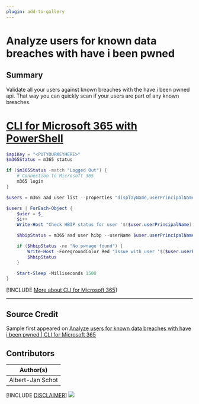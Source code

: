```yaml
---
plugin: add-to-gallery
---
```


# Analyze users for known data breaches with have i been pwned

## Summary

Validate all your users against known breaches with the have i been pwned api. That way you can quickly scan if your users are part of any known breaches.

# [CLI for Microsoft 365 with PowerShell](#tab/cli-m365-ps)

```powershell
$apiKey = "<PUTYOURKEYHERE>"
$m365Status = m365 status

if ($m365Status -match "Logged Out") {
    # Connection to Microsoft 365
    m365 login
}

$users = m365 aad user list --properties "displayName,userPrincipalName" | ConvertFrom-Json

$users | ForEach-Object {
    $user = $_
    $i++
    Write-Host "Check HBIP status for user '$($user.userPrincipalName)' - ($i/$($users.length))"

    $hbipStatus = m365 aad user hibp --userName $user.userPrincipalName --apiKey $apiKey --verbose | ConvertFrom-Json

    if ($hbipStatus -ne "No pwnage found") {
        Write-Host -ForegroundColor Red "Issue with user '$($user.userPrincipalName)'"
        $hbipStatus
    }

    Start-Sleep -Milliseconds 1500
}
```

[!INCLUDE [More about CLI for Microsoft 365](../../docfx/includes/MORE-CLIM365.md)]
***

## Source Credit

Sample first appeared on [Analyze users for known data breaches with have i been pwned | CLI for Microsoft 365](https://pnp.github.io/cli-microsoft365/sample-scripts/aad/analyze-users-haveibeenpwnd/)

## Contributors

| Author(s) |
|-----------|
| Albert-Jan Schot |


[!INCLUDE [DISCLAIMER](../../docfx/includes/DISCLAIMER.md)]
<img src="https://pnptelemetry.azurewebsites.net/script-samples/scripts/aad-analyze-users-hibp" aria-hidden="true" />

